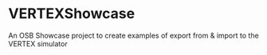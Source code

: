 # VERTEXShowcase
An OSB Showcase project to create examples of export from &amp; import to the VERTEX simulator
